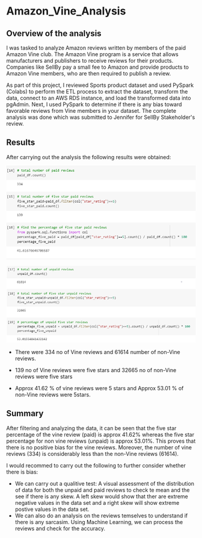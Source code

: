 # Amazon_Vine_Analysis

## Overview of the analysis
I was tasked to analyze Amazon reviews written by members of the paid Amazon Vine club. The Amazon Vine program is a service that allows manufacturers and publishers to receive reviews for their products. Companies like SellBy pay a small fee to Amazon and provide products to Amazon Vine members, who are then required to publish a review.

As part of this project, I reviewed Sports product dataset and used PySpark (Colabs) to perform the ETL process to extract the dataset, transform the data, connect to an AWS RDS instance, and load the transformed data into pgAdmin. Next, I used PySpark to determine if there is any bias toward favorable reviews from Vine members in your dataset. The complete analysis was done which was submitted to Jennifer for SellBy Stakeholder's review. 

## Results

After carrying out the analysis the following results were obtained:

![Paid Vine reviews](https://github.com/Manishthapa2022/Amazon_Vine_Analysis/blob/main/Images/Paid_Vine_reviews.png)


![Unpaid Vine reviews](https://github.com/Manishthapa2022/Amazon_Vine_Analysis/blob/main/Images/Unpaid_Vine_reviews.png)


* There were 334 no of Vine reviews and 61614 number of non-Vine reviews. 

* 139 no of Vine reviews were five stars and 32665 no of non-Vine reviews were five stars

* Approx 41.62 % of vine reviews were 5 stars and Approx 53.01 % of non-Vine reviews were 5stars.

## Summary
After filtering and analyzing the data, it can be seen that the five star percentage of the vine review (paid) is approx 41.62% whereas the five star percentage for non vine reviews (unpaid) is approx 53.01%. This proves that there is no positive bias for the vine reviews. Moreover, the number of vine reviews (334) is considerably less than the non-Vine reviews (61614).

I would recommed to carry out the following to further consider whether there is bias:
* We can carry out a qualitive test: A visual assessment of the distribution of data for both the unpaid and paid reviews to check te mean and the see if there is any skew. A left skew would show that ther are extreme negative values in the data set and a right skew will show extreme postive values in the data set. 
* We can also do an analysis on the reviews temselves to understand if there is any sarcasim. Using Machine Learning, we can process the reviews and check for the accuracy. 
